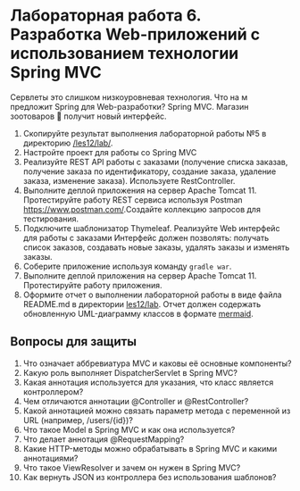 # Лабораторная работа 6. Разработка Web-приложений с использованием технологии Spring MVC

Сервлеты это слишком низкоуровневая технология.  Что на м предложит Spring  для Web-разработки? Spring MVC. Магазин зоотоваров 🦇  получит новый интерфейс.

1. Скопируйте результат выполнения лабораторной работы №5 в директорию [/les12/lab/](/les12/lab/).
2. Настройте проект для работы со  Spring MVC
3. Реализуйте REST API работы с заказами (получение списка заказав, получение заказа по идентификатору, создание заказа, удаление заказа, изменение заказа). Используете RestController.
4. Выполните деплой приложения на сервер Apache Tomcat 11. Протестируйте работу REST сервиса используя Postman <https://www.postman.com/>.Создайте коллекцию запросов для тестирования.
5. Подключите шаблонизатор Thymeleaf. Реализуйте Web интерфейс для работы с заказами Интерфейс должен позволять: получать список заказов, создавать новые заказы, удалять заказы и изменять заказы.
6. Соберите приложение  используя команду  ```gradle war```.
7. Выполните деплой приложения на сервер Apache Tomcat 11. Протестируйте работу приложения. 
8. Оформите отчет о выполнении лабораторной работы в виде файла  README.md в директории [les12/lab](/les12/lab/). Отчет должен содержать обновленную  UML-диаграмму классов в формате [mermaid](https://mermaid.js.org/).

## Вопросы для защиты

1. Что означает аббревиатура MVC и каковы её основные компоненты?
2. Какую роль выполняет DispatcherServlet в Spring MVC?
3. Какая аннотация используется для указания, что класс является контроллером?
4. Чем отличаются аннотации @Controller и @RestController?
5. Какой аннотацией можно связать параметр метода с переменной из URL (например, /users/{id})?
6. Что такое Model в Spring MVC и как она используется?
7. Что делает аннотация @RequestMapping?
8. Какие HTTP-методы можно обрабатывать в Spring MVC и какими аннотациями?
9. Что такое ViewResolver и зачем он нужен в Spring MVC?
10. Как вернуть JSON из контроллера без использования шаблонов?
